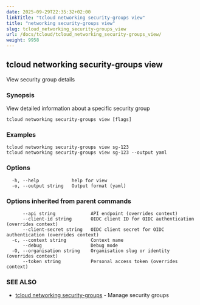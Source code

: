 ```yaml
---
date: 2025-09-29T22:35:32+02:00
linkTitle: "tcloud networking security-groups view"
title: "networking security-groups view"
slug: tcloud_networking_security-groups_view
url: /docs/tcloud/tcloud_networking_security-groups_view/
weight: 9958
---
```

## tcloud networking security-groups view

View security group details

### Synopsis

View detailed information about a specific security group

```
tcloud networking security-groups view [flags]
```

### Examples

```
tcloud networking security-groups view sg-123
tcloud networking security-groups view sg-123 --output yaml
```

### Options

```
  -h, --help            help for view
  -o, --output string   Output format (yaml)
```

### Options inherited from parent commands

```
      --api string             API endpoint (overrides context)
      --client-id string       OIDC client ID for OIDC authentication (overrides context)
      --client-secret string   OIDC client secret for OIDC authentication (overrides context)
  -c, --context string         Context name
      --debug                  Debug mode
  -O, --organisation string    Organisation slug or identity (overrides context)
      --token string           Personal access token (overrides context)
```

### SEE ALSO

* [tcloud networking security-groups](/docs/tcloud/tcloud_networking_security-groups/)	 - Manage security groups

